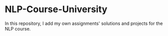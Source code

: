 # NLP-Course-University
In this repository, I add my own assignments' solutions and projects for the NLP course.
